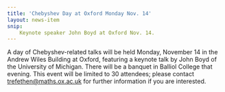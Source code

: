 ```yaml
---
title: 'Chebyshev Day at Oxford Monday Nov. 14'
layout: news-item
snip:
    Keynote speaker John Boyd at Oxford Nov. 14.
---
```


A day of Chebyshev-related talks will be held Monday, November 14
in the Andrew Wiles Building at Oxford, featuring a keynote talk
by John Boyd of the University of Michigan.  There will be a banquet in
Balliol College that evening.  This event will be limited to
30 attendees; please contact
[trefethen@maths.ox.ac.uk](mailto:trefethen@maths.ox.ac.uk)
for further information if you are interested.
